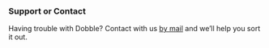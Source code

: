 ### Support or Contact

Having trouble with Dobble? Contact with us [by mail](app.dobble@gmail.com) and we’ll help you sort it out.
